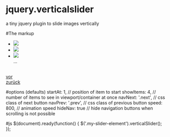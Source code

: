 jquery.verticalslider
=====================

a tiny jquery plugin to slide images vertically

#The markup
    <div class="my-slider-element">
      <div class="images">
        <ul>
          <li><img src="images/1.png"/></li>
          <li><img src="images/2.png"/></li>
          <li><img src="images/3.png"/></li>
          ...
        </ul>
      </div>      
      <a href="#" class="sprite-icons next">vor</a>					
      <a href="#" class="sprite-icons prev">zurück</a>	      
    </div>
    
#options (defaults)
    startAt: 1,         // position of item to start
    showItems: 4,       // number of items to see in viewport/container at once
    navNext: '.next',   // css class of next button
    navPrev: '.prev',   // css class of previous button
    speed: 800,         // animation speed
    hideNav: true	    // hide navigation buttons when scrolling is not possible
    
#js
    $(document).ready(function() {
      $('.my-slider-element').verticalSlider();
    });
